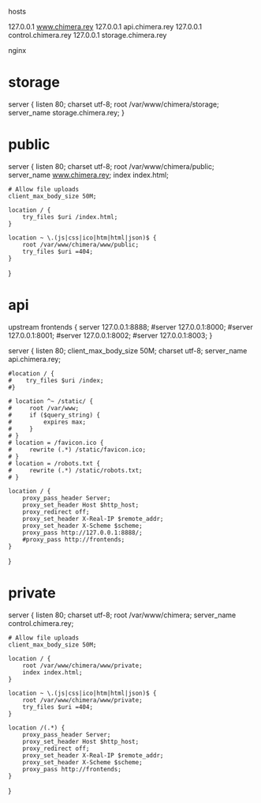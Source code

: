 hosts

127.0.0.1 www.chimera.rey
127.0.0.1 api.chimera.rey
127.0.0.1 control.chimera.rey
127.0.0.1 storage.chimera.rey

nginx


# storage
server {
	listen 80;
    charset utf-8;
    root /var/www/chimera/storage;
    server_name storage.chimera.rey;
}

# public
server {
	listen 80;
    charset utf-8;
    root /var/www/chimera/public;
    server_name www.chimera.rey;
    index index.html;

	# Allow file uploads
	client_max_body_size 50M;

    location / {
    	try_files $uri /index.html;
    }

    location ~ \.(js|css|ico|htm|html|json)$ {
    	root /var/www/chimera/www/public;
        try_files $uri =404;
    }

}

# api
upstream frontends {
    server 127.0.0.1:8888;
    #server 127.0.0.1:8000;
    #server 127.0.0.1:8001;
    #server 127.0.0.1:8002;
    #server 127.0.0.1:8003;
}

server {
    listen 80;
    client_max_body_size 50M;
    charset utf-8;
    server_name api.chimera.rey;

    #location / {
    #    try_files $uri /index;
    #}

    # location ^~ /static/ {
    #     root /var/www;
    #     if ($query_string) {
    #         expires max;
    #     }
    # }
    # location = /favicon.ico {
    #     rewrite (.*) /static/favicon.ico;
    # }
    # location = /robots.txt {
    #     rewrite (.*) /static/robots.txt;
    # }

    location / {
        proxy_pass_header Server;
        proxy_set_header Host $http_host;
        proxy_redirect off;
        proxy_set_header X-Real-IP $remote_addr;
        proxy_set_header X-Scheme $scheme;
        proxy_pass http://127.0.0.1:8888/;
        #proxy_pass http://frontends;
    }
}

# private
server {
	listen 80;
    charset utf-8;
    root /var/www/chimera;
    server_name control.chimera.rey;

	# Allow file uploads
	client_max_body_size 50M;

    location / {
    	root /var/www/chimera/www/private;
        index index.html;
    }

    location ~ \.(js|css|ico|htm|html|json)$ {
    	root /var/www/chimera/www/private;
        try_files $uri =404;
    }

	location /(.*) {
		proxy_pass_header Server;
		proxy_set_header Host $http_host;
		proxy_redirect off;
		proxy_set_header X-Real-IP $remote_addr;
		proxy_set_header X-Scheme $scheme;
		proxy_pass http://frontends;
	}
}